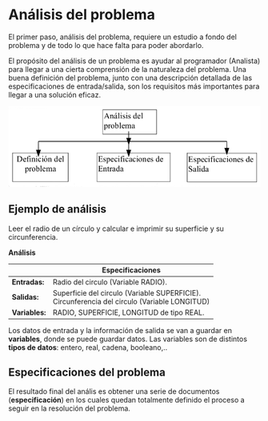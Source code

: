 # Análisis del problema

El primer paso, análisis del problema, requiere un estudio a fondo del problema
y de todo lo que hace falta para poder abordarlo.

El propósito del análisis de un problema es ayudar al programador (Analista) para llegar a una cierta comprensión de la naturaleza del problema. Una buena definición del problema, junto con una descripción detallada de las especificaciones de entrada/salida, son los requisitos más importantes para llegar a una solución eficaz.

![analisis](img/analisis.png)

## Ejemplo de análisis

Leer el radio de un círculo y calcular e imprimir su superficie y su circunferencia.

**Análisis**

|  | Especificaciones |
|------------------------------------------------|-----------------------------------------------|
| **Entradas:** | Radio del circulo (Variable RADIO). |
| **Salidas:**  | Superficie del circulo (Variable SUPERFICIE).<br/>Circunferencia del  circulo (Variable LONGITUD) |
| **Variables:**  |RADIO, SUPERFICIE, LONGITUD de tipo REAL.|

Los datos de entrada y la información de salida se van a guardar en **variables**, donde se puede guardar datos. Las variables son de distintos **tipos de datos**: entero, real, cadena, booleano,..

## Especificaciones del problema

El resultado final del anális es obtener una serie de documentos (**especificación**) en los cuales quedan totalmente definido el proceso a seguir en la resolución del problema.
